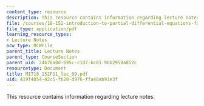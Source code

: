 ```yaml
---
content_type: resource
description: This resource contains information regarding lecture notes.
file: /courses/18-152-introduction-to-partial-differential-equations-fall-2011/419f485442c5fb28d976ffa48ab91e3f_MIT18_152F11_lec_09.pdf
file_type: application/pdf
learning_resource_types:
- Lecture Notes
ocw_type: OCWFile
parent_title: Lecture Notes
parent_type: CourseSection
parent_uid: 24b76a0d-695c-c1d7-bc81-9bb2950a852c
resourcetype: Document
title: MIT18_152F11_lec_09.pdf
uid: 419f4854-42c5-fb28-d976-ffa48ab91e3f
---
```

This resource contains information regarding lecture notes.

